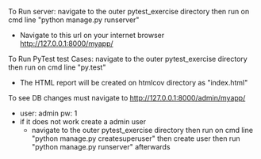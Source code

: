 To Run server: navigate to the outer pytest_exercise directory then run on cmd line "python manage.py runserver"
  * Navigate to this url on your internet browser http://127.0.0.1:8000/myapp/
  
To Run PyTest test Cases: navigate to the outer pytest_exercise directory then run on cmd line "py.test"
  * The HTML report will be created on htmlcov directory as "index.html"

To see DB changes must navigate to http://127.0.0.1:8000/admin/myapp/
  * user: admin pw: 1
  * if it does not work create a admin user 
      * navigate to the outer pytest_exercise directory then run on cmd line "python manage.py createsuperuser" then create user then run "python manage.py runserver" afterwards
